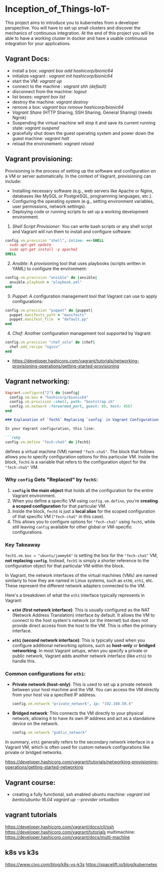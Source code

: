 # Inception_of_Things-IoT-
This project aims to introduce you to kubernetes from a developer perspective. You will have to set up small clusters and discover the mechanics of continuous integration. At the end of this project you will be able to have a working cluster in docker and have a usable continuous integration for your applications. 

## Vagrant Docs:

* install a box: *vagrant box add hashicorp/bionic64*
* initialize vagrant : *vagrant init hashicorp/bionic64*
* start the VM: *vagrant up*
* connect to the machine : *vagrant shh (default)*
* disconnect from the machine: *logout*
* list boxes: *vagrant box list*
* destroy the machine: *vagrant destroy*
* remove a box: *vagrant box remove hashicorp/bionic64*
* *Vagrant Share* (HTTP Sharing, SSH Sharing, General Sharing) (needs Ngrok)
* Suspending the virtual machine will stop it and save its current running state: *vagrant suspend*
* gracefully shut down the guest operating system and power down the guest machine: *vagrant halt*
* reload the environement: *vagrant reload*

## Vagrant provisioning:
Provisioning is the process of setting up the software and configuration on a VM or server automatically. In the context of Vagrant, provisioning can include:

* Installing necessary software (e.g., web servers like Apache or Nginx, databases like MySQL or PostgreSQL, programming languages, etc.).
* Configuring the operating system (e.g., setting environment variables, user permissions, network settings).
* Deploying code or running scripts to set up a working development environment.

1. *Shell Script Provisioner*: You can write bash scripts or any shell script and Vagrant will run them to install and configure software:

```ruby
config.vm.provision "shell", inline: <<-SHELL
  sudo apt-get update
  sudo apt-get install -y apache2
SHELL
```

2. *Ansible*: A provisioning tool that uses playbooks (scripts written in YAML) to configure the environment:

```ruby
config.vm.provision "ansible" do |ansible|
  ansible.playbook = "playbook.yml"
end
```

3. *Puppet*: A configuration management tool that Vagrant can use to apply configurations:

```ruby
config.vm.provision "puppet" do |puppet|
  puppet.manifests_path = "manifests"
  puppet.manifest_file  = "default.pp"
end
```

4. *Chef*: Another configuration management tool supported by Vagrant:

```ruby
config.vm.provision "chef_solo" do |chef|
  chef.add_recipe "nginx"
end
```

* https://developer.hashicorp.com/vagrant/tutorials/networking-provisioning-operations/getting-started-provisioning

## Vagrant networking:

```ruby
Vagrant.configure("2") do |config|
  config.vm.box = "hashicorp/bionic64"
  config.vm.provision :shell, path: "bootstrap.sh"
  config.vm.network :forwarded_port, guest: 80, host: 4567
end
```

```markdown
### Explanation of `fechS` Replacing `config` in Vagrant Configuration

In your Vagrant configuration, this line:

```ruby
config.vm.define "fech-chaS" do |fechS|
```

defines a virtual machine (VM) named `"fech-chaS"`. The block that follows allows you to specify configuration options for this particular VM. Inside the block, `fechS` is a variable that refers to the configuration object for the `"fech-chaS"` VM.

### Why `config` Gets "Replaced" by `fechS`:

1. **`config` is the main object** that holds all the configuration for the entire Vagrant environment.
2. When you define a specific VM using `config.vm.define`, you're **creating a scoped configuration** for that particular VM.
3. Inside the block, `fechS` is just a **local alias** for the scoped configuration of that specific VM (`"fech-chaS"` in this case).
4. This allows you to configure options for `"fech-chaS"` using `fechS`, while still leaving `config` available for other global or VM-specific configurations.

### Key Takeaway

`fechS.vm.box = "ubuntu/jammy64"` is setting the box for the `"fech-chaS"` VM, **not replacing `config`**. Instead, `fechS` is simply a shorter reference to the configuration object for that particular VM within the block.

In Vagrant, the network interfaces of the virtual machines (VMs) are named similarly to how they are named in Linux systems, such as `eth0`, `eth1`, etc. These represent the different network adapters connected to the VM.

Here's a breakdown of what the `eth1` interface typically represents in Vagrant:

- **`eth0` (first network interface)**: This is usually configured as the NAT (Network Address Translation) interface by default. It allows the VM to connect to the host system's network (or the internet) but does not provide direct access from the host to the VM. This is often the primary interface.

- **`eth1` (second network interface)**: This is typically used when you configure additional networking options, such as **host-only** or **bridged networking**. In most Vagrant setups, when you specify a private or public network, Vagrant adds another network interface (like `eth1`) to handle this.

### Common configurations for `eth1`:
- **Private network (host-only)**: This is used to set up a private network between your host machine and the VM. You can access the VM directly from your host via a specified IP address.
  
  ```ruby
  config.vm.network "private_network", ip: "192.168.50.4"
  ```

- **Bridged network**: This connects the VM directly to your physical network, allowing it to have its own IP address and act as a standalone device on the network.
  
  ```ruby
  config.vm.network "public_network"
  ```

In summary, `eth1` generally refers to the secondary network interface in a Vagrant VM, which is often used for custom network configurations like private or bridged networks.

https://developer.hashicorp.com/vagrant/tutorials/networking-provisioning-operations/getting-started-networking

## Vagrant course:
* creating a fully functional, ssh enabled ubuntu machine:
*vagrant init bento/ubuntu-16.04*
*vagrant up --provider virtualbox*

## vagrant tutorials
https://developer.hashicorp.com/vagrant/docs/cli/ssh
https://developer.hashicorp.com/vagrant/tutorials
multimachine: https://developer.hashicorp.com/vagrant/docs/multi-machine

## k8s vs k3s
https://www.civo.com/blog/k8s-vs-k3s
https://spacelift.io/blog/kubernetes